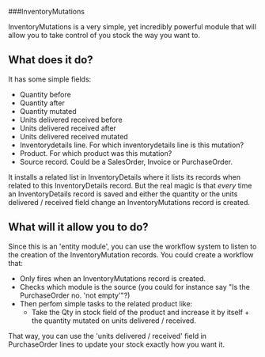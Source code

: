 ###InventoryMutations

InventoryMutations is a very simple, yet incredibly powerful module that will allow you to take control of you stock the way you want to.

## What does it do?
It has some simple fields:
- Quantity before
- Quantity after
- Quantity mutated
- Units delivered received before
- Units delivered received after
- Units delivered received mutated
- Inventorydetails line. For which inventorydetails line is this mutation?
- Product. For which product was this mutation?
- Source record. Could be a SalesOrder, Invoice or PurchaseOrder.

It installs a related list in InventoryDetails where it lists its records when related to this InventoryDetails record. But the real magic is that *every* time an InventoryDetails record is saved and either the quantity or the units delivered / received field change an InventoryMutations record is created.

## What will it allow you to do?
Since this is an 'entity module', you can use the workflow system to listen to the creation of the InventoryMutation records. You could create a workflow that:
- Only fires when an InventoryMutations record is created.
- Checks which module is the source (you could for instance say "Is the PurchaseOrder no. 'not empty'"?)
- Then perfom simple tasks to the related product like:
  - Take the Qty in stock field of the product and increase it by itself + the quantity mutated on units delivered / received.

That way, you can use the 'units delivered / received' field in PurchaseOrder lines to update your stock exactly how you want it.
